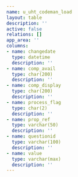 ```yaml
---
name: u_uht_codeman_load
layout: table
description: ''
active: false
relations: []
app_area: ''
columns:
- name: changedate
  type: datetime
  description: ''
- name: comp_avail
  type: char(200)
  description: ''
- name: comp_display
  type: char(200)
  description: ''
- name: process_flag
  type: char(2)
  description: ''
- name: prop_ref
  type: varchar(50)
  description: ''
- name: questionid
  type: varchar(100)
  description: ''
- name: value
  type: varchar(max)
  description: ''
---
```


